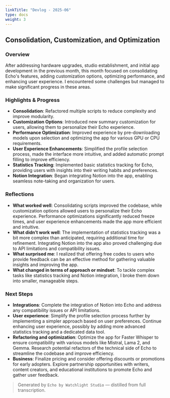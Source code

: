 ```yaml
---
linkTitle: "Devlog - 2025-06"
type: docs
weight: 3
---
```

## Consolidation, Customization, and Optimization

### Overview
After addressing hardware upgrades, studio establishment, and initial app development in the previous month, this month focused on consolidating Echo's features, adding customization options, optimizing performance, and enhancing user experience. I encountered some challenges but managed to make significant progress in these areas.

### Highlights & Progress
- **Consolidation**: Refactored multiple scripts to reduce complexity and improve modularity.
- **Customization Options**: Introduced new summary customization for users, allowing them to personalize their Echo experience.
- **Performance Optimization**: Improved experience by pre-downloading models upon selection and optimizing the app for various GPU or CPU requirements.
- **User Experience Enhancements**: Simplified the profile selection process, made the interface more intuitive, and added automatic prompt filling to improve efficiency.
- **Statistics Tracking**: Implemented basic statistics tracking for Echo, providing users with insights into their writing habits and preferences.
- **Notion Integration**: Began integrating Notion into the app, enabling seamless note-taking and organization for users.

### Reflections
- **What worked well**: Consolidating scripts improved the codebase, while customization options allowed users to personalize their Echo experience. Performance optimizations significantly reduced freeze times, and user experience enhancements made the app more efficient and intuitive.
- **What didn’t work well**: The implementation of statistics tracking was a bit more complex than anticipated, requiring additional time for refinement. Integrating Notion into the app also proved challenging due to API limitations and compatibility issues.
- **What surprised me**: I realized that offering free codes to users who provide feedback can be an effective method for gathering valuable insights and improving the app.
- **What changed in terms of approach or mindset**: To tackle complex tasks like statistics tracking and Notion integration, I broke them down into smaller, manageable steps.

### Next Steps
- **Integrations**: Complete the integration of Notion into Echo and address any compatibility issues or API limitations.
- **User experience**: Simplify the profile selection process further by implementing a simpler approach based on user preferences. Continue enhancing user experience, possibly by adding more advanced statistics tracking and a dedicated data tool.
- **Refactoring and optimization**: Optimize the app for Faster Whisper to ensure compatibility with various models like Mistral, Lama 2, and Gemma. Research potential refactors of the technical side of Echo to streamline the codebase and improve efficiency.
- **Business**: Finalize pricing and consider offering discounts or promotions for early adopters. Explore partnership opportunities with writers, content creators, and educational institutions to promote Echo and gather user feedback.

> Generated by `Echo by Watchlight Studio` — distilled from full transcription.